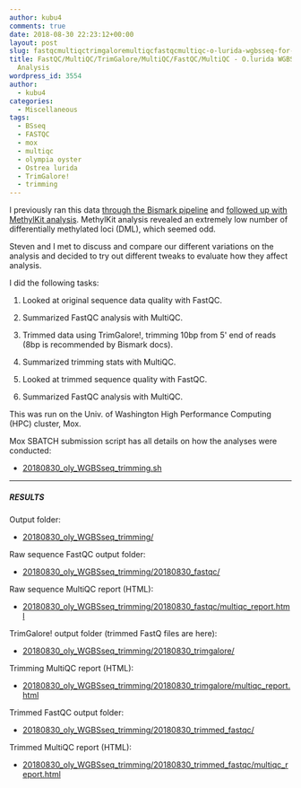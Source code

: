 ```yaml
---
author: kubu4
comments: true
date: 2018-08-30 22:23:12+00:00
layout: post
slug: fastqcmultiqctrimgaloremultiqcfastqcmultiqc-o-lurida-wgbsseq-for-methylation-analysis
title: FastQC/MultiQC/TrimGalore/MultiQC/FastQC/MultiQC - O.lurida WGBSseq for Methylation
  Analysis
wordpress_id: 3554
author:
  - kubu4
categories:
  - Miscellaneous
tags:
  - BSseq
  - FASTQC
  - mox
  - multiqc
  - olympia oyster
  - Ostrea lurida
  - TrimGalore!
  - trimming
---
```


I previously ran this data [through the Bismark pipeline](2018/08/16/dna-methylation-analysis-bismark-pipeline-on-all-olympia-oyster-bsseq-datasets.html) and [followed up with MethylKit analysis](2018/09/04/dna-methylation-analysis-olympia-oyster-bsseq-methylkit-analysis.html). MethylKit analysis revealed an extremely low number of differentially methylated loci (DML), which seemed odd.

Steven and I met to discuss and compare our different variations on the analysis and decided to try out different tweaks to evaluate how they affect analysis.

I did the following tasks:





  1. Looked at original sequence data quality with FastQC.



  2. Summarized FastQC analysis with MultiQC.



  3. Trimmed data using TrimGalore!, trimming 10bp from 5' end of reads (8bp is recommended by Bismark docs).



  4. Summarized trimming stats with MultiQC.



  5. Looked at trimmed sequence quality with FastQC.



  6. Summarized FastQC analysis with MultiQC.






This was run on the Univ. of Washington High Performance Computing (HPC) cluster, Mox.

Mox SBATCH submission script has all details on how the analyses were conducted:





  * [20180830_oly_WGBSseq_trimming.sh](https://owl.fish.washington.edu/Athaliana/20180830_oly_WGBSseq_trimming/20180830_oly_WGBSseq_trimming.sh)





* * *





##### RESULTS



Output folder:





  * [20180830_oly_WGBSseq_trimming/](https://owl.fish.washington.edu/Athaliana/20180830_oly_WGBSseq_trimming/)



Raw sequence FastQC output folder:



  * [20180830_oly_WGBSseq_trimming/20180830_fastqc/](https://owl.fish.washington.edu/Athaliana/20180830_oly_WGBSseq_trimming/20180830_fastqc/)



Raw sequence MultiQC report (HTML):



  * [20180830_oly_WGBSseq_trimming/20180830_fastqc/multiqc_report.html](https://owl.fish.washington.edu/Athaliana/20180830_oly_WGBSseq_trimming/20180830_fastqc/multiqc_report.html)



TrimGalore! output folder (trimmed FastQ files are here):



  * [20180830_oly_WGBSseq_trimming/20180830_trimgalore/](https://owl.fish.washington.edu/Athaliana/20180830_oly_WGBSseq_trimming/20180830_trimgalore/)



Trimming MultiQC report (HTML):



  * [20180830_oly_WGBSseq_trimming/20180830_trimgalore/multiqc_report.html](https://owl.fish.washington.edu/Athaliana/20180830_oly_WGBSseq_trimming/20180830_trimgalore/multiqc_report.html)



Trimmed FastQC output folder:



  * [20180830_oly_WGBSseq_trimming/20180830_trimmed_fastqc/](https://owl.fish.washington.edu/Athaliana/20180830_oly_WGBSseq_trimming/20180830_trimmed_fastqc/)



Trimmed MultiQC report (HTML):



  * [20180830_oly_WGBSseq_trimming/20180830_trimmed_fastqc/multiqc_report.html](https://owl.fish.washington.edu/Athaliana/20180830_oly_WGBSseq_trimming/20180830_trimmed_fastqc/multiqc_report.html)


